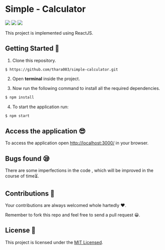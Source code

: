 # Simple - Calculator

![](https://img.shields.io/badge/Reactjs-61DAFB?style=for-the-badge&logo=react&logoColor=white)
![](https://img.shields.io/badge/NPM-important?style=for-the-badge&logo=npm&logoColor=white)
![](https://img.shields.io/badge/CSS-563D7C?style=for-the-badge&logo=css3&logoColor=white)

This project is implemented using ReactJS.

## Getting Started 💫

1. Clone this repository.
```git
$ https://github.com/thara003/simple-calculator.git
```
2. Open **terminal** inside the project. 

3. Now run the following command to install all the required dependencies.
```bash
$ npm install
```
4. To start the application run:
```bash
$ npm start
```

## Access the application 😎

To access the application open [http://localhost:3000/](http://localhost:3000/) in your browser.

## Bugs found 😪

There are some imperfections in the code , which will be improved in the course of time⏳.

## Contributions 🤝

Your contributions are always welcomed whole hartedly ❤.

Remember to fork this repo and feel free to send a pull request 😀.

## License 🧾
This project is licensed under the [MIT Licensed](https://choosealicense.com/licenses/mit/).




